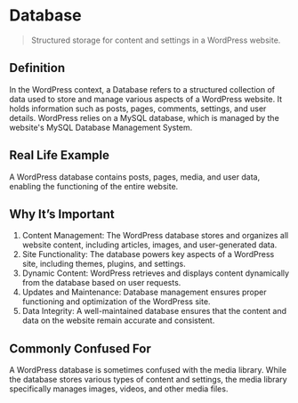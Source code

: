 # Database
>Structured storage for content and settings in a WordPress website.

## Definition

In the WordPress context, a Database refers to a structured collection of data used to store and manage various aspects of a WordPress website. It holds information such as posts, pages, comments, settings, and user details. WordPress relies on a MySQL database, which is managed by the website's MySQL Database Management System.

## Real Life Example

A WordPress database contains posts, pages, media, and user data, enabling the functioning of the entire website.

## Why It’s Important

1. Content Management: The WordPress database stores and organizes all website content, including articles, images, and user-generated data.
2. Site Functionality: The database powers key aspects of a WordPress site, including themes, plugins, and settings.
3. Dynamic Content: WordPress retrieves and displays content dynamically from the database based on user requests.
4. Updates and Maintenance: Database management ensures proper functioning and optimization of the WordPress site.
5. Data Integrity: A well-maintained database ensures that the content and data on the website remain accurate and consistent.

## Commonly Confused For

A WordPress database is sometimes confused with the media library. While the database stores various types of content and settings, the media library specifically manages images, videos, and other media files.